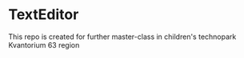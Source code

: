 # TextEditor
This repo is created for further master-class in children's technopark Kvantorium 63 region
